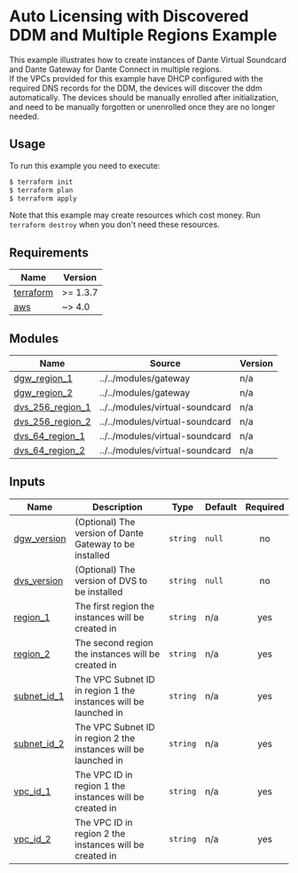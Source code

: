 <!-- Copyright 2023 Audinate Pty Ltd and/or its licensors -->

# Auto Licensing with Discovered DDM and Multiple Regions Example

This example illustrates how to create instances of Dante Virtual Soundcard and Dante Gateway for Dante Connect in multiple regions.  
If the VPCs provided for this example have DHCP configured with the required DNS records for the DDM, the devices will discover the ddm automatically.
The devices should be manually enrolled after initialization, and need to be manually forgotten or unenrolled once they are no longer needed.

## Usage

To run this example you need to execute:

```bash
$ terraform init
$ terraform plan
$ terraform apply
```

Note that this example may create resources which cost money. Run `terraform destroy` when you don't need these resources.

<!-- BEGIN_TF_DOCS -->
## Requirements

| Name | Version |
|------|---------|
| <a name="requirement_terraform"></a> [terraform](#requirement\_terraform) | >= 1.3.7 |
| <a name="requirement_aws"></a> [aws](#requirement\_aws) | ~> 4.0 |

## Modules

| Name | Source | Version |
|------|--------|---------|
| <a name="module_dgw_region_1"></a> [dgw\_region\_1](#module\_dgw\_region\_1) | ../../modules/gateway | n/a |
| <a name="module_dgw_region_2"></a> [dgw\_region\_2](#module\_dgw\_region\_2) | ../../modules/gateway | n/a |
| <a name="module_dvs_256_region_1"></a> [dvs\_256\_region\_1](#module\_dvs\_256\_region\_1) | ../../modules/virtual-soundcard | n/a |
| <a name="module_dvs_256_region_2"></a> [dvs\_256\_region\_2](#module\_dvs\_256\_region\_2) | ../../modules/virtual-soundcard | n/a |
| <a name="module_dvs_64_region_1"></a> [dvs\_64\_region\_1](#module\_dvs\_64\_region\_1) | ../../modules/virtual-soundcard | n/a |
| <a name="module_dvs_64_region_2"></a> [dvs\_64\_region\_2](#module\_dvs\_64\_region\_2) | ../../modules/virtual-soundcard | n/a |

## Inputs

| Name | Description | Type | Default | Required |
|------|-------------|------|---------|:--------:|
| <a name="input_dgw_version"></a> [dgw\_version](#input\_dgw\_version) | (Optional) The version of Dante Gateway to be installed | `string` | `null` | no |
| <a name="input_dvs_version"></a> [dvs\_version](#input\_dvs\_version) | (Optional) The version of DVS to be installed | `string` | `null` | no |
| <a name="input_region_1"></a> [region\_1](#input\_region\_1) | The first region the instances will be created in | `string` | n/a | yes |
| <a name="input_region_2"></a> [region\_2](#input\_region\_2) | The second region the instances will be created in | `string` | n/a | yes |
| <a name="input_subnet_id_1"></a> [subnet\_id\_1](#input\_subnet\_id\_1) | The VPC Subnet ID in region 1 the instances will be launched in | `string` | n/a | yes |
| <a name="input_subnet_id_2"></a> [subnet\_id\_2](#input\_subnet\_id\_2) | The VPC Subnet ID in region 2 the instances will be launched in | `string` | n/a | yes |
| <a name="input_vpc_id_1"></a> [vpc\_id\_1](#input\_vpc\_id\_1) | The VPC ID in region 1 the instances will be created in | `string` | n/a | yes |
| <a name="input_vpc_id_2"></a> [vpc\_id\_2](#input\_vpc\_id\_2) | The VPC ID in region 2 the instances will be created in | `string` | n/a | yes |
<!-- END_TF_DOCS -->
